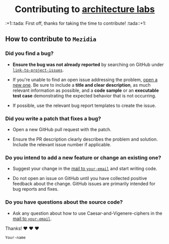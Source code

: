 <h1 align="center">
    Contributing to <a href="https://github.com/mezgoodle/architecture_labs">architecture labs</a>
</h1>
:+1::tada: First off, thanks for taking the time to contribute! :tada::+1:

## How to contribute to `Mezidia`

### **Did you find a bug?**

* **Ensure the bug was not already reported** by searching on GitHub under [`link-to-project-issues`](https://github.com/mezgoodle/Templates/issues).

* If you're unable to find an open issue addressing the problem, [open a new one](https://github.com/mezgoodle/Templates/issues/new). Be sure to include a **title and clear description**, as much relevant information as possible, and a **code sample** or an **executable test case** demonstrating the expected behavior that is not occurring.

* If possible, use the relevant bug report templates to create the issue.

### **Did you write a patch that fixes a bug?**

* Open a new GitHub pull request with the patch.

* Ensure the PR description clearly describes the problem and solution. Include the relevant issue number if applicable.

### **Do you intend to add a new feature or change an existing one?**

* Suggest your change in the [mail to `your-email`](mailto:mezgoodle@gmail.com) and start writing code.

* Do not open an issue on GitHub until you have collected positive feedback about the change. GitHub issues are primarily intended for bug reports and fixes.

### **Do you have questions about the source code?**

* Ask any question about how to use Caesar-and-Vigenere-ciphers in the [mail to `your-email`](mailto:mezgoodle@gmail.com).

Thanks! :heart: :heart: :heart:

`Your-name`
